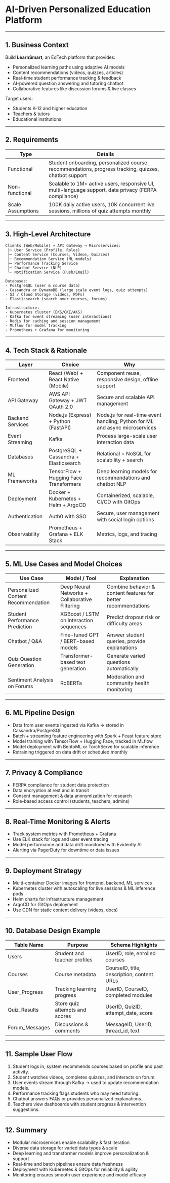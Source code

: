 # AI-Driven Personalized Education Platform

---

## 1. **Business Context**

Build **LearnSmart**, an EdTech platform that provides:

* Personalized learning paths using adaptive AI models
* Content recommendations (videos, quizzes, articles)
* Real-time student performance tracking & feedback
* AI-powered question answering and tutoring chatbot
* Collaborative features like discussion forums & live classes

Target users:

* Students K-12 and higher education
* Teachers & tutors
* Educational institutions

---

## 2. **Requirements**

| Type              | Details                                                                                              |
| ----------------- | ---------------------------------------------------------------------------------------------------- |
| Functional        | Student onboarding, personalized course recommendations, progress tracking, quizzes, chatbot support |
| Non-functional    | Scalable to 1M+ active users, responsive UI, multi-language support, data privacy (FERPA compliance) |
| Scale Assumptions | 100K daily active users, 10K concurrent live sessions, millions of quiz attempts monthly             |

---

## 3. **High-Level Architecture**

```
Clients (Web/Mobile) → API Gateway → Microservices:
 ├─ User Service (Profile, Roles)
 ├─ Content Service (Courses, Videos, Quizzes)
 ├─ Recommendation Service (ML models)
 ├─ Performance Tracking Service
 ├─ Chatbot Service (NLP)
 └─ Notification Service (Push/Email)

Databases:
- PostgreSQL (user & course data)
- Cassandra or DynamoDB (large scale event logs, quiz attempts)
- S3 / Cloud Storage (videos, PDFs)
- Elasticsearch (search over courses, forums)

Infrastructure:
- Kubernetes cluster (EKS/GKE/AKS)
- Kafka for event streaming (user interactions)
- Redis for caching and session management
- MLflow for model tracking
- Prometheus + Grafana for monitoring
```

---

## 4. **Tech Stack & Rationale**

| Layer            | Choice                                 | Why                                                                         |
| ---------------- | -------------------------------------- | --------------------------------------------------------------------------- |
| Frontend         | React (Web) + React Native (Mobile)    | Component reuse, responsive design, offline support                         |
| API Gateway      | AWS API Gateway + JWT OAuth 2.0        | Secure and scalable API management                                          |
| Backend Services | Node.js (Express) + Python (FastAPI)   | Node.js for real-time event handling; Python for ML and async microservices |
| Event Streaming  | Kafka                                  | Process large-scale user interaction data                                   |
| Databases        | PostgreSQL + Cassandra + Elasticsearch | Relational + NoSQL for scalability + search                                 |
| ML Frameworks    | TensorFlow + Hugging Face Transformers | Deep learning models for recommendations and chatbot NLP                    |
| Deployment       | Docker + Kubernetes + Helm + ArgoCD    | Containerized, scalable, CI/CD with GitOps                                  |
| Authentication   | Auth0 with SSO                         | Secure, user management with social login options                           |
| Observability    | Prometheus + Grafana + ELK Stack       | Metrics, logs, and tracing                                                  |

---

## 5. **ML Use Cases and Model Choices**

| Use Case                            | Model / Tool                                   | Explanation                                                    |
| ----------------------------------- | ---------------------------------------------- | -------------------------------------------------------------- |
| Personalized Content Recommendation | Deep Neural Networks + Collaborative Filtering | Combine behavior & content features for better recommendations |
| Student Performance Prediction      | XGBoost / LSTM on interaction sequences        | Predict dropout risk or difficulty areas                       |
| Chatbot / Q\&A                      | Fine-tuned GPT / BERT-based models             | Answer student queries, provide explanations                   |
| Quiz Question Generation            | Transformer-based text generation              | Generate varied questions automatically                        |
| Sentiment Analysis on Forums        | RoBERTa                                        | Moderation and community health monitoring                     |

---

## 6. **ML Pipeline Design**

* Data from user events ingested via Kafka → stored in Cassandra/PostgreSQL
* Batch + streaming feature engineering with Spark + Feast feature store
* Model training with TensorFlow + Hugging Face, tracked in MLflow
* Model deployment with BentoML or TorchServe for scalable inference
* Retraining triggered on data drift or scheduled monthly

---

## 7. **Privacy & Compliance**

* FERPA compliance for student data protection
* Data encryption at rest and in transit
* Consent management & data anonymization for research
* Role-based access control (students, teachers, admins)

---

## 8. **Real-Time Monitoring & Alerts**

* Track system metrics with Prometheus + Grafana
* Use ELK stack for logs and user event tracing
* Model performance and data drift monitored with Evidently AI
* Alerting via PagerDuty for downtime or data issues

---

## 9. **Deployment Strategy**

* Multi-container Docker images for frontend, backend, ML services
* Kubernetes cluster with autoscaling for live sessions & ML inference pods
* Helm charts for infrastructure management
* ArgoCD for GitOps deployment
* Use CDN for static content delivery (videos, docs)

---

## 10. **Database Design Example**

| Table Name      | Purpose                        | Schema Highlights                          |
| --------------- | ------------------------------ | ------------------------------------------ |
| Users           | Student and teacher profiles   | UserID, role, enrolled courses             |
| Courses         | Course metadata                | CourseID, title, description, content URLs |
| User\_Progress  | Tracking learning progress     | UserID, CourseID, completed modules        |
| Quiz\_Results   | Store quiz attempts and scores | UserID, QuizID, attempt\_date, score       |
| Forum\_Messages | Discussions & comments         | MessageID, UserID, thread\_id, text        |

---

## 11. **Sample User Flow**

1. Student logs in, system recommends courses based on profile and past activity.
2. Student watches videos, completes quizzes, and interacts on forum.
3. User events stream through Kafka → used to update recommendation models.
4. Performance tracking flags students who may need tutoring.
5. Chatbot answers FAQs or provides personalized explanations.
6. Teachers view dashboards with student progress & intervention suggestions.

---

## 12. **Summary**

* Modular microservices enable scalability & fast iteration
* Diverse data storage for varied data types & scale
* Deep learning and transformer models improve personalization & support
* Real-time and batch pipelines ensure data freshness
* Deployment with Kubernetes & GitOps for reliability & agility
* Monitoring ensures smooth user experience and model efficacy
